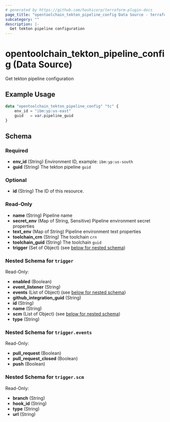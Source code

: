 ```yaml
---
# generated by https://github.com/hashicorp/terraform-plugin-docs
page_title: "opentoolchain_tekton_pipeline_config Data Source - terraform-provider-opentoolchain"
subcategory: ""
description: |-
  Get tekton pipeline configuration
---
```


# opentoolchain_tekton_pipeline_config (Data Source)

Get tekton pipeline configuration

## Example Usage

```terraform
data "opentoolchain_tekton_pipeline_config" "tc" {
    env_id = "ibm:yp:us-east"
    guid   = var.pipeline_guid
}
```

<!-- schema generated by tfplugindocs -->
## Schema

### Required

- **env_id** (String) Environment ID, example: `ibm:yp:us-south`
- **guid** (String) The tekton pipeline `guid`

### Optional

- **id** (String) The ID of this resource.

### Read-Only

- **name** (String) Pipeline name
- **secret_env** (Map of String, Sensitive) Pipeline environment secret properties
- **text_env** (Map of String) Pipeline environment text properties
- **toolchain_crn** (String) The toolchain `crn`
- **toolchain_guid** (String) The toolchain `guid`
- **trigger** (Set of Object) (see [below for nested schema](#nestedatt--trigger))

<a id="nestedatt--trigger"></a>
### Nested Schema for `trigger`

Read-Only:

- **enabled** (Boolean)
- **event_listener** (String)
- **events** (List of Object) (see [below for nested schema](#nestedobjatt--trigger--events))
- **github_integration_guid** (String)
- **id** (String)
- **name** (String)
- **scm** (List of Object) (see [below for nested schema](#nestedobjatt--trigger--scm))
- **type** (String)

<a id="nestedobjatt--trigger--events"></a>
### Nested Schema for `trigger.events`

Read-Only:

- **pull_request** (Boolean)
- **pull_request_closed** (Boolean)
- **push** (Boolean)


<a id="nestedobjatt--trigger--scm"></a>
### Nested Schema for `trigger.scm`

Read-Only:

- **branch** (String)
- **hook_id** (String)
- **type** (String)
- **url** (String)


